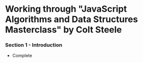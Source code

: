 # Working through "JavaScript Algorithms and Data Structures Masterclass" by Colt Steele

### Section 1 - Introduction

- Complete
